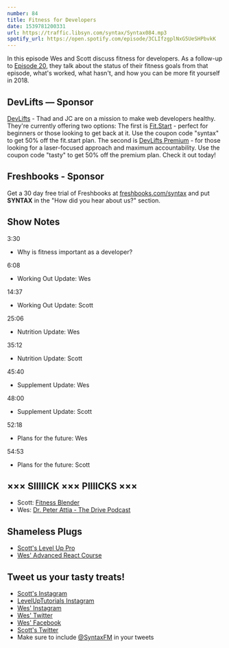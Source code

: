 ```yaml
---
number: 84
title: Fitness for Developers
date: 1539781200331
url: https://traffic.libsyn.com/syntax/Syntax084.mp3
spotify_url: https://open.spotify.com/episode/3CLIfzgplNxG5UeSHPbvkK
---
```


In this episode Wes and Scott discuss fitness for developers. As a follow-up to [Episode 20](https://syntax.fm/show/020/fitness-nutrition-and-losing-weight), they talk about the status of their fitness goals from that episode, what's worked, what hasn't, and how you can be more fit yourself in 2018.

## DevLifts — Sponsor

[DevLifts](https://devlifts.io/) - Thad and JC are on a mission to make web developers healthy. They're currently offering two options: The first is [Fit.Start](https://devlifts.io/join) - perfect for beginners or those looking to get back at it. Use the coupon code "syntax" to get 50% off the fit.start plan. The second is [DevLifts Premium](https://devlifts.io/join) - for those looking for a laser-focused approach and maximum accountability. Use the coupon code "tasty" to get 50% off the premium plan. Check it out today!

## Freshbooks - Sponsor

Get a 30 day free trial of Freshbooks at [freshbooks.com/syntax](https://freshbooks.com/syntax) and put **SYNTAX** in the "How did you hear about us?" section.

## Show Notes

3:30

* Why is fitness important as a developer?

6:08

* Working Out Update: Wes

14:37

* Working Out Update: Scott

25:06

* Nutrition Update: Wes

35:12

* Nutrition Update: Scott

45:40

* Supplement Update: Wes

48:00

* Supplement Update: Scott

52:18

* Plans for the future: Wes

54:53

* Plans for the future: Scott

## ××× SIIIIICK ××× PIIIICKS ×××

* Scott: [Fitness Blender](https://www.fitnessblender.com/)
* Wes: [Dr. Peter Attia - The Drive Podcast](https://peterattiamd.com/podcast/)

## Shameless Plugs

* [Scott's Level Up Pro](https://LevelUpTutorials.com/pro)
* [Wes' Advanced React Course](https://advancedreact.com/)

## Tweet us your tasty treats!

* [Scott's Instagram](https://www.instagram.com/stolinski/)
* [LevelUpTutorials Instagram](https://www.instagram.com/LevelUpTutorials/)
* [Wes' Instagram](https://www.instagram.com/wesbos/)
* [Wes' Twitter](https://twitter.com/wesbos)
* [Wes' Facebook](https://www.facebook.com/wesbos.developer)
* [Scott's Twitter](https://twitter.com/stolinski)
* Make sure to include [@SyntaxFM](https://twitter.com/SyntaxFM) in your tweets

